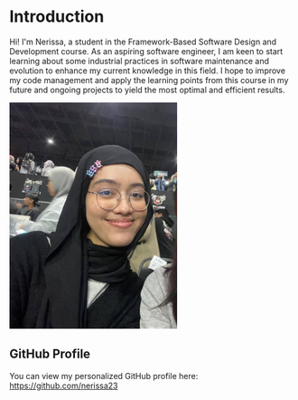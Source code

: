 # Introduction
Hi! I'm Nerissa, a student in the Framework-Based Software Design and Development course. 
As an aspiring software engineer, I am keen to start learning about some industrial practices in software maintenance and evolution to enhance my current knowledge in this field. I hope to improve my code management and apply the learning points from this course in my future and ongoing projects to yield the most optimal and efficient results.

<img src="https://github.com/SoftwareMaintenanceEvolution/tutorial-1-nerissa23/blob/profile-upload/img.jpg?raw=true" alt="my image" height=400>

## GitHub Profile

You can view my personalized GitHub profile here: https://github.com/nerissa23

